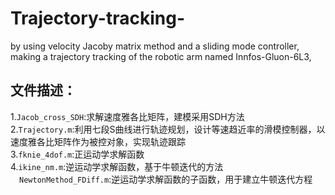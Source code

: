 # Trajectory-tracking-
by using velocity Jacoby matrix method and a sliding mode controller, making a trajectory tracking of the robotic arm named Innfos-Gluon-6L3, 


## 文件描述：
1.`Jacob_cross_SDH`:求解速度雅各比矩阵，建模采用SDH方法  
2.`Trajectory.m`:利用七段S曲线进行轨迹规划，设计等速趋近率的滑模控制器，以速度雅各比矩阵作为被控对象，实现轨迹跟踪  
3.`fknie_4dof.m`:正运动学求解函数  
4.`ikine_nm.m`:逆运动学求解函数，基于牛顿迭代的方法  
&emsp;`NewtonMethod_FDiff.m`:逆运动学求解函数的子函数，用于建立牛顿迭代方程
